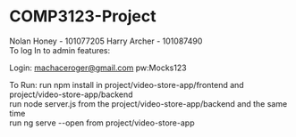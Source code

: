 # COMP3123-Project
Nolan Honey - 101077205
Harry Archer - 101087490 <br>
To log In to admin features:

Login: machaceroger@gmail.com pw:Mocks123

To Run: run npm install in project/video-store-app/frontend and project/video-store-app/backend <br>
        run node server.js from the project/video-store-app/backend and the same time <br>
        run ng serve --open from project/video-store-app 
